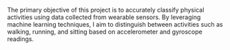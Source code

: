 The primary objective of this project is to accurately classify physical activities using data collected from wearable sensors. By leveraging machine learning techniques, I aim to distinguish between activities such as walking, running, and sitting based on accelerometer and gyroscope readings.
